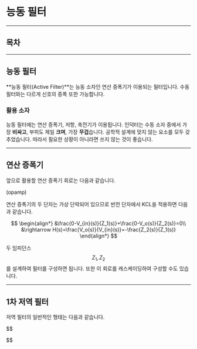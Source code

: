 능동 필터
=

---

## 목차

---

## 능동 필터

**능동 필터(Active Filter)**는 능동 소자인 연산 증폭기가 이용되는 필터입니다.
수동 필터와는 다르게 신호의 증폭 또한 가능합니다.

### 활용 소자

능동 필터에는 연산 증폭기, 저항, 축전기가 이용됩니다.
인덕터는 수동 소자 중에서 가장 **비싸고**, 부피도 제일 **크며**, 가장 **무겁**습니다.
공학적 설계에 맞지 않는 요소를 모두 갖추었습니다.
따라서 필요한 상황이 아니라면 쓰지 않는 것이 좋습니다.

---

## 연산 증폭기

앞으로 활용할 연산 증폭기 회로는 다음과 같습니다.

(opamp)

연산 증폭기의 두 단자는 가상 단락되어 있으므로 반전 단자에서 KCL을 적용하면 다음과 같습니다.

$$
\begin{align*}
&\frac{0-V_{in}(s)}{Z_1(s)}+\frac{0-V_o(s)}{Z_2(s)}=0\\
&\rightarrow H(s)=\frac{V_o(s)}{V_{in}(s)}=-\frac{Z_2(s)}{Z_1(s)}
\end{align*}
$$

두 임피던스 $$Z_1,Z_2$$를 설계하여 필터를 구성하면 됩니다.
또한 이 회로를 캐스케이딩하여 구성할 수도 있습니다.

---

## 1차 저역 필터

저역 필터의 일반적인 형태는 다음과 같습니다.

$$

$$
